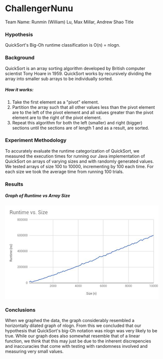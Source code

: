 # ChallengerNunu
Team Name: Runmin (William) Lu, Max Millar, Andrew Shao
Title

### Hypothesis
QuickSort's Big-Oh runtime classification is O(n) = nlogn.

### Background
QuickSort is an array sorting algorithm developed by British computer scientist Tony Hoare in 1959.
QuickSort works by recursively dividing the array into smaller sub arrays to be individually sorted.

##### How it works:
1.	Take the first element as a "pivot" element.
2.	Partition the array such that all other values less than the pivot element 
	are to the left of the pivot element and all values greater than the pivot element 
	are to the right of the pivot element.
3.	Repeat this algorithm for both the left (smaller) and right (bigger) sections
	until the sections are of length 1 and as a result, are sorted.

### Experiment Methodology
To accurately evaluate the runtime categorization of QuickSort,
we measured the execution times for running our Java implementation of QuickSort
 on arrays of varying sizes and with randomly generated values.
We tested arrays of size 100 to 10000, incrementing by 100 each time.
For each size we took the average time from running 100 trials.

### Results
##### Graph of Runtime vs Array Size
![Runtime vs Size graph](/graph.jpg?raw=true)

### Conclusions
When we graphed the data, the graph considerably resembled a horizontally dilated graph of nlogn.
From this we concluded that our hypothesis that QuickSort's big-Oh notation was nlogn was very likely
to be true. 
While our graph does also somewhat resemble that of a linear function, we think that this may just be 
due to the inherent discrepencies and inaccuracies that come with testing with randomness involved and 
measuring very small values.
